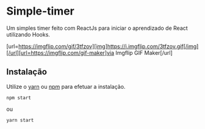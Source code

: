 # Simple-timer

Um simples timer feito com ReactJs para iniciar o aprendizado de React utilizando Hooks.

[url=https://imgflip.com/gif/3tfzov][img]https://i.imgflip.com/3tfzov.gif[/img][/url][url=https://imgflip.com/gif-maker]via Imgflip GIF Maker[/url]

## Instalação

Utilize o [yarn](https://yarnpkg.com/cli/install) ou [npm](https://docs.npmjs.com/getting-started/) para efetuar a instalação.

```npm
npm start
```

ou

```yarn
yarn start
```



